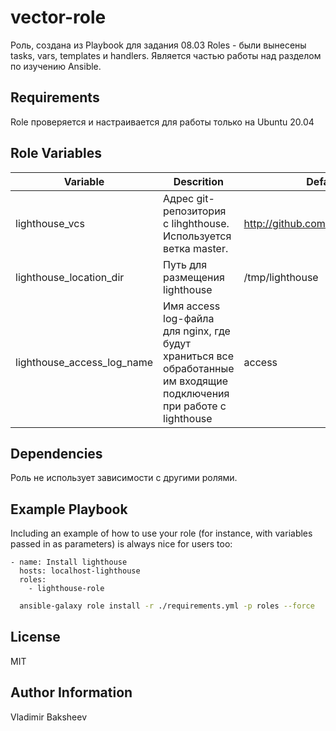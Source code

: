vector-role
=========

Роль, создана из Playbook для задания 08.03 Roles - были вынесены tasks, vars, templates и handlers. Является частью работы над разделом по изучению Ansible.  

Requirements
------------

Role проверяется и настраивается для работы только на Ubuntu 20.04

Role Variables
--------------

| Variable | Descrition                     | Default value |
| ----- |--------------------------------|--------|
| lighthouse_vcs | Адрес git-репозитория с lihghthouse. Используется ветка master. | http://github.com/VKCOM/lighthouse.git |
| lighthouse_location_dir | Путь для размещения lighthouse | /tmp/lighthouse | 
| lighthouse_access_log_name | Имя access log-файла для nginx, где будут храниться все обработанные им входящие подключения при работе с lighthouse | access |

Dependencies
------------

Роль не использует зависимости с другими ролями.

Example Playbook
----------------

Including an example of how to use your role (for instance, with variables passed in as parameters) is always nice for users too:

    - name: Install lighthouse
      hosts: localhost-lighthouse
      roles:
        - lighthouse-role

```bash
  ansible-galaxy role install -r ./requirements.yml -p roles --force
```

License
-------

MIT

Author Information
------------------

Vladimir Baksheev
